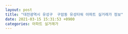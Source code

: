 ```yaml
---
layout: post
title: "대전광역시 유성구  구암동 유성타워 아파트 실거래가 정보"
date: 2021-03-15 15:31:53 +0900
categories: 아파트 실거래가
---
```


